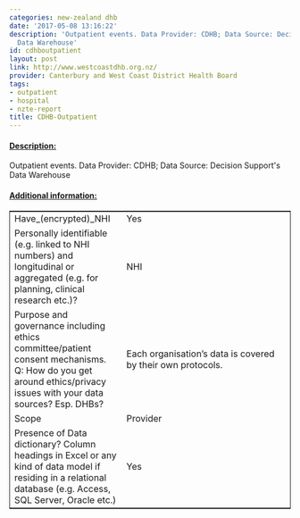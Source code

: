 ```yaml
---
categories: new-zealand dhb
date: '2017-05-08 13:16:22'
description: 'Outpatient events. Data Provider: CDHB; Data Source: Decision Support''s
  Data Warehouse'
id: cdhboutpatient
layout: post
link: http://www.westcoastdhb.org.nz/
provider: Canterbury and West Coast District Health Board
tags:
- outpatient
- hospital
- nzte-report
title: CDHB-Outpatient
---
```



 <h4> <u>Description:</u> </h4>
Outpatient events. Data Provider: CDHB; Data Source: Decision Support's Data Warehouse
 <h4> <u>Additional information:</u> </h4>
 <table style="border: 1px solid">
 <tr> <td width="40%">Have_(encrypted)_NHI</td> <td>Yes</td> </tr>
 <tr> <td width="40%">Personally identifiable (e.g. linked to NHI numbers) and longitudinal or aggregated (e.g. for planning, clinical research etc.)?</td> <td>NHI</td> </tr>
 <tr> <td width="40%">Purpose and governance including ethics committee/patient consent mechanisms. Q: How do you get around ethics/privacy issues with your data sources? Esp. DHBs?</td> <td>Each organisation’s data is covered by their own protocols. </td> </tr>
 <tr> <td width="40%">Scope</td> <td>Provider</td> </tr>
 <tr> <td width="40%">Presence of Data dictionary? Column headings in Excel or any kind of data model if residing in a relational database (e.g. Access, SQL Server, Oracle etc.) </td> <td>Yes</td> </tr>
 </table>